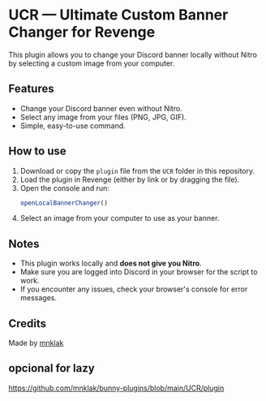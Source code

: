 # UCR — Ultimate Custom Banner Changer for Revenge

This plugin allows you to change your Discord banner locally without Nitro by selecting a custom image from your computer.

## Features

- Change your Discord banner even without Nitro.
- Select any image from your files (PNG, JPG, GIF).
- Simple, easy-to-use command.

## How to use

1. Download or copy the `plugin` file from the `UCR` folder in this repository.
2. Load the plugin in Revenge (either by link or by dragging the file).
3. Open the console and run:
   ```js
   openLocalBannerChanger()
   ```
4. Select an image from your computer to use as your banner.

## Notes

- This plugin works locally and **does not give you Nitro**.
- Make sure you are logged into Discord in your browser for the script to work.
- If you encounter any issues, check your browser's console for error messages.

## Credits

Made by [mnklak](https://github.com/mnklak)

## opcional for lazy

https://github.com/mnklak/bunny-plugins/blob/main/UCR/plugin
